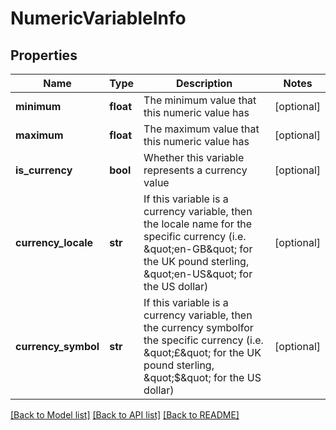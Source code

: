 # NumericVariableInfo

## Properties
Name | Type | Description | Notes
------------ | ------------- | ------------- | -------------
**minimum** | **float** | The minimum value that this numeric value has | [optional] 
**maximum** | **float** | The maximum value that this numeric value has | [optional] 
**is_currency** | **bool** | Whether this variable represents a currency value | [optional] 
**currency_locale** | **str** | If this variable is a currency variable, then the locale name for the specific currency (i.e. \&quot;en-GB\&quot; for the UK pound sterling, \&quot;en-US\&quot; for the US dollar) | [optional] 
**currency_symbol** | **str** | If this variable is a currency variable, then the currency symbolfor the specific currency (i.e. \&quot;£\&quot; for the UK pound sterling, \&quot;$\&quot; for the US dollar) | [optional] 

[[Back to Model list]](../README.md#documentation-for-models) [[Back to API list]](../README.md#documentation-for-api-endpoints) [[Back to README]](../README.md)


